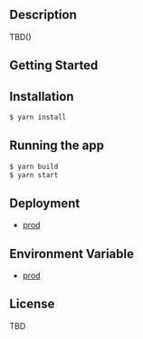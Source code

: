 ## Description

TBD()

## Getting Started

## Installation

```bash
$ yarn install
```

## Running the app

```bash
$ yarn build
$ yarn start

```

## Deployment

- [prod](https://docs.google.com/document/d/1GwfJU2W2lTwxImAabDzavfZ-Nk5spfps6BZKp1hVpsc/edit)

## Environment Variable

- [prod](https://docs.google.com/spreadsheets/d/1yTCa5H9rNptQJDVxIn-pNwtDiM0czGHlULLv5VkVwFs/edit#gid=0)

## License

TBD
